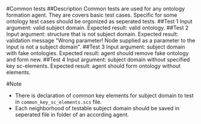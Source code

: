 #Common tests
##Description
Common tests are used for any ontology formation agent. They are covers basic test cases. Specific for some ontology test cases should be orgonized as seperated tests.
##Test 1
Input argument: valid subject domain.
Expected result: valid ontology.
##Test 2
Input argument: structure that is not subject domain.
Expected result: validation message "Wrong parameter! Node supplied as a parameter to the input is not a subject domain".
##Test 3
Input argument: subject domain with fake ontologies.
Expected result: agent should remove fake ontology and form new.
##Test 4
Input argument: subject domain without specified key sc-elements.
Expected result: agent should form ontology without elements.

#Note
 - There is declaration of common key elements for subject domain to test in `common_key_sc_elements.scs` file.
 - Each neighborhood of testable subject domain should be saved in seperated file in folder of an according agent. 
